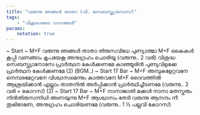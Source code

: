 ```yaml
---
title: "വരുന്നു ഞങ്ങൾ താതാ (വി. സെബസ്ത്യാനോസ്)"
tags:
    - "വിശുദ്ധരുടെ ഗാനങ്ങൾ"
params:
    notation: true
---
```


~ Start ~
M+F
വരുന്നു ഞങ്ങൾ താതാ
തിരുസവിധേ പുണ്യാത്മാ
M+F
കൈകൾ കൂപ്പി വണങ്ങാം
കൃപയേകൂ അനുഗ്രഹം ചൊരിയൂ
(വരുന്നു.. 2 വരി)
വിശുദ്ധ സെബസ്ത്യാനോസേ
പ്രാർത്ഥന കേൾക്കണമേ
കാഞ്ഞൂരിൻ പുണ്യവിളക്കേ
പ്രാർത്ഥന കേൾക്കണമേ (2)
(BGM..)
~ Start 17 Bar ~
M+F
അമ്പുകളേറ്റവനേ നെമ്പരമേറ്റവനേ
വിശ്വാസമെന്നും കാത്തവനേ
M+F
ദൈവത്തിൽ ആശ്രയിക്കാൻ
എല്ലാം താതനിൽ അർപ്പിക്കാൻ പ്രാർത്ഥിച്ചീടണമേ
(വരുന്നു.. 2 വരി + കോറസ്) (2)
~ Start 17 Bar ~
M+F
നാനാജാതി മക്കൾ നാനാ മതസ്തരും
നിൻതിരുസന്നിധി അണയുന്നു
M+F
ആശ്വാസം തേടി വരുന്നു
ആനന്ദം നീ തൂകീടേണേ, അനുഗ്രഹം ചൊരിയണമേ
(വരുന്നു.. 1 ½ പല്ലവി കോറസ്)
